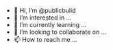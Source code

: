 - 👋 Hi, I’m @publicbulid
- 👀 I’m interested in ...
- 🌱 I’m currently learning ...
- 💞️ I’m looking to collaborate on ...
- 📫 How to reach me ...

<!---
publicbulid/publicbulid is a ✨ special ✨ repository because its `README.md` (this file) appears on your GitHub profile.
You can click the Preview link to take a look at your changes.
--->
